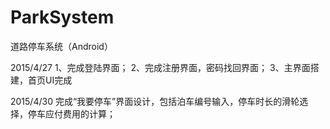 # ParkSystem
道路停车系统（Android）

2015/4/27
1、完成登陆界面；
2、完成注册界面，密码找回界面；
3、主界面搭建，首页UI完成

2015/4/30
完成“我要停车”界面设计，包括泊车编号输入，停车时长的滑轮选择，停车应付费用的计算；